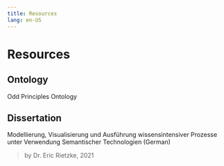 ```yaml
---
title: Resources
lang: en-US
---
```


# Resources

## Ontology

Odd Principles Ontology
<Download resource="/odd-principle.owl" />

## Dissertation

Modellierung, Visualisierung und Ausführung wissensintensiver Prozesse unter Verwendung Semantischer Technologien (German)

> by Dr. Eric Rietzke, 2021

> <Download resource="/resources/Dissertation_Rietzke.pdf" />

<script setup>
import Download from "./components/Download.vue";
</script>

